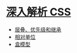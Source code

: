 # [深入解析 CSS](https://book.douban.com/subject/35021471/)

* [层叠、优先级和继承](./chapter-1.md)
* [相对单位](./chapter-2.md)
* [盒模型](./chapter-3.md)